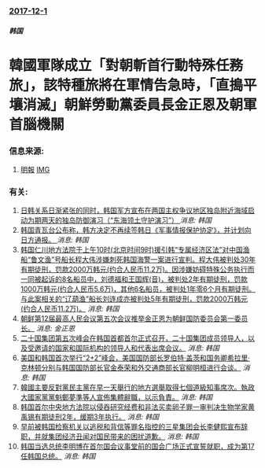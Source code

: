 ### [2017-12-1](/news/2017/12/1/index.md)

##### 韩国
# 韓國軍隊成立「對朝斬首行動特殊任務旅」，該特種旅將在軍情告急時，「直搗平壤消滅」朝鮮勞動黨委員長金正恩及朝軍首腦機關 




### 信息来源:

1. [明報](https://news.mingpao.com/ins/instantnews/web_tc/article/20171201/s00005/1512124582772) [IMG](https://fs.mingpao.com/ins/20171201/s00005/b06ed6d40c1a2939d23663d56ae17321.jpg)

### 有关:

1. [日韩关系日渐紧张的同时，韩国军方宣布在两国主权争议地区独岛附近海域启动为期两天的独岛防御演习（“东海领土守护演习”） ](/zh/news/2019/08/25/日韩关系日渐紧张的同时-韩国军方宣布在两国主权争议地区独岛附近海域启动为期两天的独岛防御演习-东海领土守护演习.md) _消息: 韩国_
2. [韩国青瓦台公布称，韩方决定不再续签韩日《军事情报保护协定》，并计划向日方通报。 ](/zh/news/2019/08/22/韩国青瓦台公布称-韩方决定不再续签韩日-军事情报保护协定-并计划向日方通报.md) _消息: 韩国_
3. [ 韩国仁川地方法院于上午10时(北京时间9时)援引韩“专属经济区法”对中国渔船“鲁文渔”号船长程大伟涉嫌刺死韩国海警一案进行宣判。程大伟被判处30年有期徒刑，罚款2000万韩元(约合人民币11.2万)。因涉嫌妨碍特殊公务执行而一同被起诉的8名船员中，刘德福和王国辉(音)，被判处2年有期徒刑，罚款1000万韩元(约合人民币5.6万)，其他6名船员，被判处1年零6个月有期徒刑。与此案相关的“辽葫渔”船长刘连成亦被判处5年有期徒刑，罚款2000万韩元(约合人民币11.2万)。](/zh/news/2012/04/19/韩国仁川地方法院于上午10时-北京时间9时-援引韩-专属经济区法-对中国渔船-鲁文渔-号船长程大伟涉嫌刺死韩国海警一案.md) _消息: 韩国_
4. [朝鲜第12届最高人民会议第五次会议推举金正恩为朝鲜国防委员会第一委员长。](/zh/news/2012/04/13/朝鲜第12届最高人民会议第五次会议推举金正恩为朝鲜国防委员会第一委员长.md) _消息: 金正恩_
5. [ 二十国集团第五次峰会在韩国首都首尔正式召开，二十国集团成员领导人，以及受邀请的国家和国际机构的领导人和代表出席会议。](/zh/news/2010/11/12/二十国集团第五次峰会在韩国首都首尔正式召开-二十国集团成员领导人-以及受邀请的国家和国际机构的领导人和代表出席会议.md) _消息: 韩国_
6. [ 美国和韩国首次举行“2+2”峰会，美国国防部长罗伯特·盖茨和国务卿希拉里·克林顿分别与韩国国防部长官金泰荣和外交通商部长官柳明桓进行会谈。](/zh/news/2010/07/19/美国和韩国首次举行-2-2-峰会-美国国防部长罗伯特-盖茨和国务卿希拉里-克林顿分别与韩国国防部长官金泰荣和外交通商部.md) _消息: 韩国_
7. [ 韓國主要反對黨民主黨在早一天舉行的地方選舉取得七個道級知事席次。執政大國家黨黨魁鄭夢準等人宣佈集體辭職，以示負責。](/zh/news/2010/06/3/韓國主要反對黨民主黨在早一天舉行的地方選舉取得七個道級知事席次-執政大國家黨黨魁鄭夢準等人宣佈集體辭職-以示負責.md) _消息: 韩国_
8. [ 韩国首尔中央地方法院以侵吞研究经费和非法买卖卵子罪一审判决生物学家黄禹锡有期徒刑2年，缓期3年执行。](/zh/news/2009/10/26/韩国首尔中央地方法院以侵吞研究经费和非法买卖卵子罪一审判决生物学家黄禹锡有期徒刑2年-缓期3年执行.md) _消息: 韩国_
9. [早前被韩国检察机关以逃税和背信等罪名指控的三星集团会长李健熙宣布辞职，并就集团经济丑闻对国民带来的困扰道歉。](/zh/news/2008/04/22/早前被韩国检察机关以逃税和背信等罪名指控的三星集团会长李健熙宣布辞职-并就集团经济丑闻对国民带来的困扰道歉.md) _消息: 韩国_
10. [韩国当选总统李明博在首尔国会议事堂前的国会广场正式宣誓就职，成为第17任韩国总统。](/zh/news/2008/02/25/韩国当选总统李明博在首尔国会议事堂前的国会广场正式宣誓就职-成为第17任韩国总统.md) _消息: 韩国_
